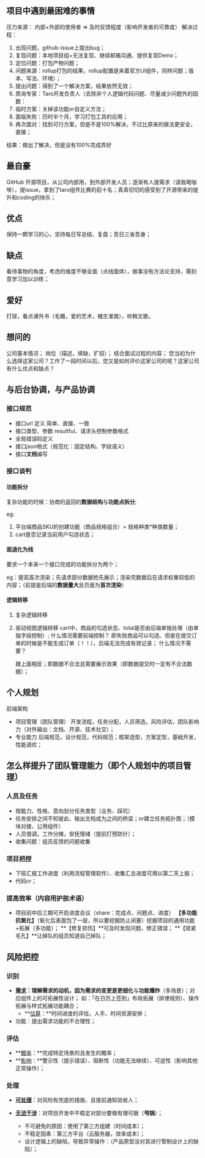 ## 项目中遇到最困难的事情

压力来源： 内部+外部的使用者 => 及时反馈程度（影响开发者的可靠度）
解决过程：

1. 出现问题，github-issue上提出bug；
2. 复现问题：本地项目组+无法复现、继续邮箱沟通、提供复现Demo；
3. 定位问题：打包产物问题；
4. 问题来源：rollup打包的结果，rollup配置是来着官方UI组件，同样问题；版本、写法、环境）；
5. 提出问题：得到了一个解决方案，结果依然无效；
6. 质询专家：Taro开发负责人（去除非个人逻辑代码问题、尽量减少问题外的因数：
7. 临时方案：关掉该功能or自定义方法；
8. 面临失败：历时半个月，学习打包工具的应用；
9. 再次面对：找到可行方案，但是不是100%解决，不过比原来的做法更安全，直接；

结果：做出了解决，但是没有100%完成弄好

## 最自豪

GitHub 开源项目，从公司内部用，到外部开发人员；逐渐有人提需求（请我喝咖啡），提issue，拿到了taro组件比赛的前十名；真真切切的感受到了开源带来的提升和coding的快乐；

## 优点

保持一颗学习的心，坚持每日写总结、复盘；吾日三省吾身；

## 缺点

看待事物的角度，考虑的维度不够全面（点线面体），做事没有方法论支持，需刻意学习加以训练；

## 爱好

打球，看点课外书（毛概，爱的艺术，橘生淮南），听韩文歌。

## 想问的

公司基本情况；
岗位（描述，填缺，扩招）；
结合面试过程的内容；
您当初为什么选择这家公司？工作了一段时间以后，您又是如何评价这家公司的呢？这家公司有什么优点和缺点？

## 与后台协调，与产品协调

### 接口规范

- 接口url 定义
  简单、直接、一致
- 接口类型、参数
  resultful、请求头控制参数格式
- 全局错误码定义
- 接口json格式（规范化：固定结构、字段语义）
- 接口**文档**编写

### 接口谈判

#### 功能拆分

复杂功能的时候：协商的返回的**数据结构**与**功能点拆分**;

eg: 

1. 平台端商品SKU的创建功能（商品规格组合）= 规格种类*种类数量；
2. cart是否记录当前用户勾选状态；

#### 面退化为线

要求一个本来一个接口完成的功能拆分为两个；

eg：提高首次渲染；先请求部分数据抢先展示；渲染完数据后在请求权重较低的内容；（前提是后端的**数据量大**且页面为**首次渲染**）

#### 逻辑转移

1. 复杂逻辑转移

2. 驱动视图逻辑转移
   cart中，商品的勾选状态、total是否由后端单独处理（由单独字段控制）;
   什么情况需要前端控制？
   即失败商品可以勾选、但是在提交订单的时候是不能生成订单（！！），后端无法完成有效记录；
   什么情况不需要？

   跟上面相反；即数据不合法且需要展示效果（即数据提交时一定有不合法数据）；

## 个人规划

前端架构

- 项目管理（团队管理）
  开发流程，任务分配，人员筛选，风险评估，团队影响力（对外输出：文档、开源、技术社交）；
- 专业能力
  后端规范，设计规范，代码规范；框架选型，方案定型，基础开发，性能调优；

## 怎么样提升了团队管理能力（即个人规划中的项目管理）

### 人员及任务

- 按能力、性格、意向划分任务类型（业务、踩坑）
- 任务安排之间不知彼此、输出文档成为之间的桥梁；or建立任务拓扑图；（模块对接、公用组件）
- 人员借调，工作分摊，安抚情绪（提前打预防针）；
- 收集问题：组员反馈的问题收集

### 项目把控

- 下班汇报工作进度（利用流程管理软件）、收集汇总进度可用以第二天上报；
- 代码cr；

### 提高效率（内容用护肤术语）

- 项目前中后三期可开启进度会议（share：完成点、问题点、进度）
  **【多功能抗氧化】**（氧化后表面包了一层，所以要挖掘防止闭塞）挖掘项目的通用功能+拓展（多功能）；
  **【修复损伤】**可及时发现问题，修正错误；
  **【锁紧毛孔】**让掉队的组员知道自己掉队；

## 风险把控

### 识别

- **<u>需求</u>：**理解需求的动机，因为需求的变更是更**细化**与**功能爆炸**（多场景）；对应组件上的可拓展性设计；
  如：「在日历上签到」布局拓展（排律规则）、操作拓展与样式拓展功能耦合；
  - **<u>估算</u>：**时间进度的评估，人手、时间资源安排；
- 功能：提出需求功能的不合理性；

### 评估

- **<u>概率</u>：**完成特定场景的且发生的概率；
- **<u>影响</u>：**警示性（提示错误）、阻断性（功能无法继续）、可逆性（影响其他正常操作）；

### 处理

- <u>**可处理**</u>：对风险有兜底的措施、且提前通知验收人；

- <u>**无法干涉**</u>：对项目开发中不稳定对部分要做有理可据（**甩锅**）；

  - 不可避免的原因：使用了第三方组建（时间成本）；
  - 不稳定因素：第三方平台（云服务器，效率成本）；
  - 设计逻辑上的缺陷，导致异常操作：（产品原型没对其进行管制设计上的缺陷）；

  

